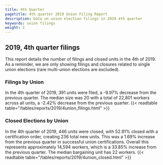 ```yaml
---
title: 4th Quarter 
pagetitle: 4th quarter 2019 Union Filing Report
description: Data on union election filings in 2019 4th quarter 
keywords: union filings
weight: 1
---
```


## 2019, 4th quarter filings

This report details the number of filings and closed units in the 4th of 2019. As a reminder, we are only showing filings and closures related to single union elections (rare multi-union elections are excluded).

### Filings by Union
In the 4th quarter of 2019, 391 units were filed, a -9.97% decrease from the previous quarter. The median size was 20 with a total of 22,801 workers across all units, a -2.42% decrease from the previous quarter.
{{< readtable table="/tables/reports/2019/4union_filings.html" >}}

### Closed Elections by Union
In the 4th quarter of 2019, 446 units were closed, with 52.91% closed with a certification order, creating 236 total new units. This was a 1.69% increase from the previous quarter in successful union certifications. Overall this represents approximately 14,594 workers, which is a 33.85% increase from the previous quarter. The median bargaining unit has 22 workers.
{{< readtable table="/tables/reports/2019/4union_closed.html" >}}

